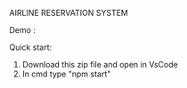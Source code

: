AIRLINE RESERVATION SYSTEM 

Demo : 

Quick start: 

1. Download this zip file and open in VsCode
2. In cmd type "npm start"
